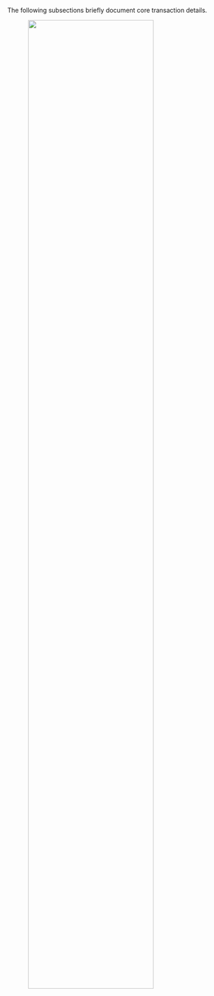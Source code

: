 The following subsections briefly document core transaction details.

<img src="https://files.readme.io/0a51d76-businessplan.svg" alt="" style="width:75%;text-align:center;"/>